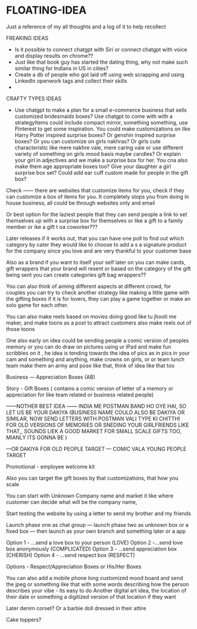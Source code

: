 # FLOATING-IDEA

Just a reference of my all thoughts and a log of it to help recollect

FREAKING IDEAS

- Is it possible to connect chatgpt with Siri or connect chatgpt with voice and display results on chrome??
- Just like that book guy has started the dating thing, why not make such similar thing for Indians in US in cities?
- Create a db of people who got laid off using web scrapping and using LinkedIn openwork tags and collect their skills
- 


CRAFTY TYPES IDEAS
- Use chatgpt to make a plan for a small e-commerce business that sells customized bridesmaids boxes? Use chatgpt to come with with a strategyItems could include compact mirror, something something, use Pinterest to get some inspiration. You could make customizations on like Harry Potter inspired surprise boxes? Or genshin inspired surprise boxes? Or you can customize on girls nakhras? Or girls cute characteristic like mere nakhre vale, mere caring vale or use different variety of something on girls mood basis maybe candles? Or explain your girl in adjectives and we make a surprise box for her. You cna also make them age appropriate boxes too? Give your daughter a girl surprise box set? Could add ear cuff custom made for people in the gift box?

Check —— there are websites that customize items for you, check if they can customize a box of items for you. It completely stops you from doing in house business, all could be through websites only and email


Or best option for the laziest people that they can send people a link to set themselves up with a surprise box for themselves or like a gift to a family member or ike a gift t oa coworker???

Later releases if it works out, that you can have one poll to find out which category by cater they would like to choose to add a s a signature product for the company since you love and are very thankful to your customer base

Also as a brand if you want to itself your self later on you can make cards, gift wrappers that your brand will resent or based on the category of the gift being sent you can create categories gift bag wrappers??

You can also think of aiming different aspects at different crowd, for couples you can try to check another strategy like making a little game with the gifting boxes if it is for lovers, they can play a game together or make an solo game for each other.

You can also make reels based on movies doing good like tu jhooti me maker, and make toons as a post to attract customers also make reels out of those toons

One also early on idea could be sending people a comic version of peoples memory or you can do draw on pictures using ur iPad and make fun scribbles on it , he idea is tending towards the idea of pics as in pics in your cam and something and anything, make crowns on girls, or or team lunch team make them an army and pose like that, think of idea like that too

Business — Appreciation Boxes (AB)

Story - Gift Boxes ( contains a comic version of letter of a memory or appreciation for like team related or business related people)

——NOTHER BEST IDEA —— INDIA ME POSTMAN BAND HO GYE HAI, SO LET US BE YOUR DAKIYA (BUSINESS NAME COULD ALSO BE DAKIYA OR SIMILAR, NOW SEND LETTERS WITH POSTMAN VALI TYPE KI CHITTHI FOR OLD VERSIONS OF MEMORIES OR SNEDING YOUR GIRLFRIENDS LIKE THAT,, SOUNDS LIEK A GOOD MARKET FOR SMALL SCALE GIFTS TOO, MIANLY ITS GONNA BE )

—OR DAKIYA FOR OLD PEOPLE TARGET — COMIC VALA YOUNG PEOPLE TARGET

Promotional - employee welcome kit

Also you can target the gift boxes by that customizations, that how you scale


You can start with Unknown Company name and market it like where customer can decide what will be the company name,

Start testing the website by using a letter to send my brother and my friends

Launch phase one as chat group — launch phase two as unknown box or a fixed box — then launch as your own branch and something later or a app

Option 1 - …send a love box to your person (LOVE)
Option 2 -…send love box anonymously (COMPLICATED)
Option 3 - …send appreciation box (CHERISH)
Option 4 - …send respect box (RESPECT)

Options - Respect/Appreciation Boxes or His/Her Boxes

You can also add a mobile phone long customized mood board and send the jpeg or something like that with some words describing how the person describes your vibe - its easy to do
Another digital art idea, the location of their date or something a digitized version of that location if they want

Later denim corset? Or a barbie doll dressed in their attire

Cake toppers?

